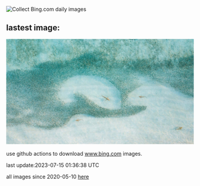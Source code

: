 ![Collect Bing.com daily images](https://github.com/counter2015/bing-daily-images/workflows/Collect%20Bing.com%20daily%20images/badge.svg)
## lastest image:
![](images/BlacktipSharks.jpg)

use github actions to download www.bing.com images.

last update:2023-07-15 01:36:38 UTC

all images since 2020-05-10 [here](https://github.com/counter2015/bing-daily-images/tree/master/images) 
